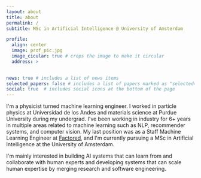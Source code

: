 ```yaml
---
layout: about
title: about
permalink: /
subtitle: MSc in Artificial Intelligence @ University of Amsterdam

profile:
  align: center
  image: prof_pic.jpg
  image_cicular: true # crops the image to make it circular
  address: >
    

news: true # includes a list of news items
selected_papers: false # includes a list of papers marked as "selected={true}"
social: true  # includes social icons at the bottom of the page
---
```


I'm a physicist turned machine learning engineer. I worked in particle physics at Universidad de los Andes and materials science at Purdue University during my undergrad. I've been working in industry for 6+ years in multiple areas related to machine learning such as NLP, recommender systems, and computer vision. My last position was as a Staff Machine Learning Engineer at [Factored](https://factored.ai), and I'm currently pursuing a MSc in Artificial Intelligence at the University of Amsterdam.

I'm mainly interested in building AI systems that can learn from and collaborate with human experts and developing systems that can scale human expertise by merging research and software engineering. 

<script
	type="module"
	src="https://gradio.s3-us-west-2.amazonaws.com/3.23.0/gradio.js"
></script>

<gradio-app src="https://cmpatino-cv-assistant-app.hf.space"></gradio-app>
